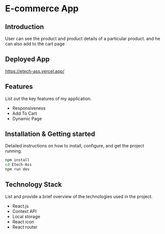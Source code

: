 # E-commerce App

## Introduction
User can see the product and product details of a particular product. and he can also add to the cart page

## Deployed App
https://etech-ass.vercel.app/


## Features
List out the key features of my application.

- Responsiveness
- Add To Cart
- Dynamic Page


## Installation & Getting started
Detailed instructions on how to install, configure, and get the project running.

```bash
npm install 
cd Etech-Ass
npm run dev
```



## Technology Stack
List and provide a brief overview of the technologies used in the project.

- React.js
- Context API
- Local storage
- React icon
- React router
